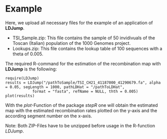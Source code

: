 # Example

Here, we upload all necessary files for the example of an application of **LDJump**. 

* TSI_Sample.zip: This file contains the sample of 50 invidivuals of the Toscan (Italian) population of the 1000 Genomes project. 
* Lookups.zip: This file contains the lookup table of 100 sequences with a theta of 0.005. 

The required R-command for the estimation of the recombination map with **LDJump** is the following: 

    require(LDJump)
    results = LDJump("/pathToSample/TSI_CH21_41187000_41290679.fa", alpha = 0.05, segLength = 1000, pathLDHat = "/pathToLDHat",
                format = "fasta", refName = NULL, thth = 0.005)
    plot(results)
    
With the *plot*-Function of the package *stepR* one will obtain the estimated map with the estimated recombination rates plotted on the y-axis and the according segment number on the x-axis. 

Note: Both ZIP-Files have to be unzipped before usage in the R-function *LDJump*. 

